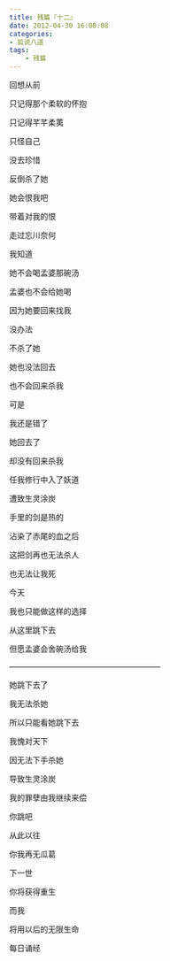 ```yaml
---
title: 残篇『十二』
date: 2012-04-30 16:00:08
categories:
- 狐说八道
tags:
    - 残篇
---
```


回想从前

只记得那个柔软的怀抱

只记得芊芊柔荑

只怪自己

没去珍惜

反倒杀了她

她会恨我吧

带着对我的恨

走过忘川奈何

我知道

她不会喝孟婆那碗汤

孟婆也不会给她喝

因为她要回来找我

没办法

不杀了她

她也没法回去

也不会回来杀我

可是

我还是错了

她回去了

却没有回来杀我

任我修行中入了妖道

遭致生灵涂炭

手里的剑是热的

沾染了赤尾的血之后

这把剑再也无法杀人

也无法让我死

今天

我也只能做这样的选择

从这里跳下去

但愿孟婆会舍碗汤给我

———————————————————–

她跳下去了

我无法杀她

所以只能看她跳下去

我愧对天下

因无法下手杀她

导致生灵涂炭

我的罪孽由我继续来偿

你跳吧

从此以往

你我再无瓜葛

下一世

你将获得重生

而我

将用以后的无限生命

每日诵经
